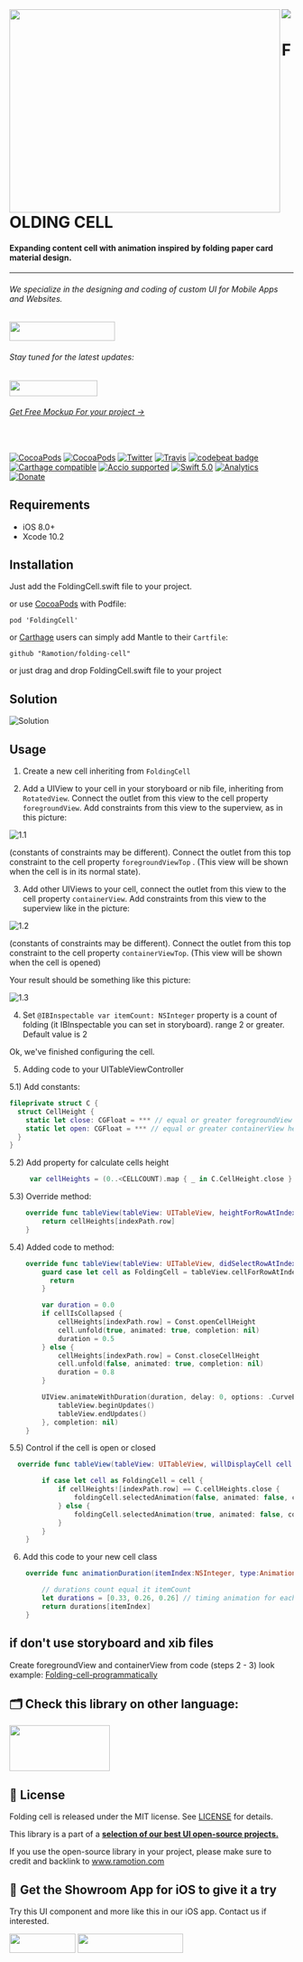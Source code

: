 <img src="https://github.com/Ramotion/folding-cell/blob/master/header.png">

<a href="https://github.com/Ramotion/folding-cell">
<img align="left" src="https://github.com/Ramotion/folding-cell/blob/master/Screenshots/foldingCell.gif" width="480" height="360" /></a>

<p><h1 align="left">FOLDING CELL</h1></p>

<h4>Expanding content cell with animation inspired by folding paper card material design.</h4>


___



<p><h6>We specialize in the designing and coding of custom UI for Mobile Apps and Websites.</h6>
<a href="https://dev.ramotion.com?utm_source=gthb&utm_medium=repo&utm_campaign=folding-cell">
<img src="https://github.com/ramotion/gliding-collection/raw/master/contact_our_team@2x.png" width="187" height="34"></a>
</p>
<p><h6>Stay tuned for the latest updates:</h6>
<a href="https://goo.gl/rPFpid" >
<img src="https://i.imgur.com/ziSqeSo.png/" width="156" height="28"></a></p>
<h6><a href="https://store.ramotion.com/product/iphone-x-clay-mockups?utm_source=gthb&utm_medium=special&utm_campaign=folding-cell#demo">Get Free Mockup For your project →</a></h6>

</br>

[![CocoaPods](https://img.shields.io/cocoapods/p/FoldingCell.svg)](https://cocoapods.org/pods/FoldingCell)
[![CocoaPods](https://img.shields.io/cocoapods/v/FoldingCell.svg)](http://cocoapods.org/pods/FoldingCell)
[![Twitter](https://img.shields.io/badge/Twitter-@Ramotion-blue.svg?style=flat)](http://twitter.com/Ramotion)
[![Travis](https://img.shields.io/travis/Ramotion/folding-cell.svg)](https://travis-ci.org/Ramotion/folding-cell)
[![codebeat badge](https://codebeat.co/badges/6f67da5d-c416-4bac-9fb7-c2dc938feedc)](https://codebeat.co/projects/github-com-ramotion-folding-cell)
[![Carthage compatible](https://img.shields.io/badge/Carthage-compatible-4BC51D.svg?style=flat)](https://github.com/Carthage/Carthage)
[![Accio supported](https://img.shields.io/badge/Accio-supported-0A7CF5.svg?style=flat)](https://github.com/JamitLabs/Accio)
[![Swift 5.0](https://img.shields.io/badge/Swift-5.0-green.svg?style=flat)](https://developer.apple.com/swift/)
[![Analytics](https://ga-beacon.appspot.com/UA-84973210-1/ramotion/folding-cell)](https://github.com/igrigorik/ga-beacon)
[![Donate](https://img.shields.io/badge/Donate-PayPal-blue.svg)](https://paypal.me/Ramotion)

## Requirements

- iOS 8.0+
- Xcode 10.2

## Installation

Just add the FoldingCell.swift file to your project.

or use [CocoaPods](https://cocoapods.org) with Podfile:
```
pod 'FoldingCell'
```
or [Carthage](https://github.com/Carthage/Carthage) users can simply add Mantle to their `Cartfile`:
```
github "Ramotion/folding-cell"
```

or just drag and drop FoldingCell.swift file to your project

## Solution
![Solution](https://raw.githubusercontent.com/Ramotion/folding-cell/master/Tutorial-resources/Solution.png)
## Usage

1) Create a new cell inheriting from `FoldingCell`

2) Add a UIView to your cell in your storyboard or nib file, inheriting from `RotatedView`.
Connect the outlet from this view to the cell property `foregroundView`.
Add constraints from this view to the superview, as in this picture:

![1.1](https://raw.githubusercontent.com/Ramotion/folding-cell/master/Tutorial-resources/1.1.png)

(constants of constraints may be different). Connect the outlet from this top constraint to the cell property `foregroundViewTop`
. (This view will be shown when the cell is in its normal state).

3) Add other UIViews to your cell, connect the outlet from this view to the cell
property `containerView`. Add constraints from this view to the superview like in the picture:

![1.2](https://raw.githubusercontent.com/Ramotion/folding-cell/master/Tutorial-resources/1.2.png)

(constants of constraints may be different). Connect the outlet from this top constraint to the cell property `containerViewTop`.
(This view will be shown when the cell is opened)

Your result should be something like this picture:

![1.3](https://raw.githubusercontent.com/Ramotion/folding-cell/master/Tutorial-resources/1.3.png)


4) Set ``` @IBInspectable var itemCount: NSInteger ``` property is a count of folding (it IBInspectable you can set in storyboard). range 2 or greater. Default value is 2

Ok, we've finished configuring the cell.

5) Adding code to your UITableViewController

5.1) Add constants:
``` swift
fileprivate struct C {
  struct CellHeight {
    static let close: CGFloat = *** // equal or greater foregroundView height
    static let open: CGFloat = *** // equal or greater containerView height
  }
}
```
5.2) Add property for calculate cells height

``` swift
     var cellHeights = (0..<CELLCOUNT).map { _ in C.CellHeight.close }
```

5.3) Override method:
``` swift
    override func tableView(tableView: UITableView, heightForRowAtIndexPath indexPath: NSIndexPath) -> CGFloat {
        return cellHeights[indexPath.row]
    }
```

5.4) Added code to method:
``` swift
    override func tableView(tableView: UITableView, didSelectRowAtIndexPath indexPath: NSIndexPath) {
        guard case let cell as FoldingCell = tableView.cellForRowAtIndexPath(indexPath) else {
          return
        }

        var duration = 0.0
        if cellIsCollapsed {
            cellHeights[indexPath.row] = Const.openCellHeight
            cell.unfold(true, animated: true, completion: nil)
            duration = 0.5
        } else {
            cellHeights[indexPath.row] = Const.closeCellHeight
            cell.unfold(false, animated: true, completion: nil)
            duration = 0.8
        }

        UIView.animateWithDuration(duration, delay: 0, options: .CurveEaseOut, animations: { _ in
            tableView.beginUpdates()
            tableView.endUpdates()
        }, completion: nil)
    }
```
5.5) Control if the cell is open or closed
``` swift
  override func tableView(tableView: UITableView, willDisplayCell cell: UITableViewCell, forRowAtIndexPath indexPath: NSIndexPath) {

        if case let cell as FoldingCell = cell {
            if cellHeights![indexPath.row] == C.cellHeights.close {
                foldingCell.selectedAnimation(false, animated: false, completion:nil)
            } else {
                foldingCell.selectedAnimation(true, animated: false, completion: nil)
            }
        }
    }
```

6) Add this code to your new cell class
``` swift
    override func animationDuration(itemIndex:NSInteger, type:AnimationType)-> NSTimeInterval {

        // durations count equal it itemCount
        let durations = [0.33, 0.26, 0.26] // timing animation for each view
        return durations[itemIndex]
    }
```

## if don't use storyboard and xib files

Create foregroundView and containerView from code (steps 2 - 3) look example:
[Folding-cell-programmatically](https://github.com/ober01/Folding-cell-programmatically)

## 🗂 Check this library on other language:
<a href="https://github.com/Ramotion/folding-cell-android">
<img src="https://github.com/ramotion/navigation-stack/raw/master/Android_Java@2x.png" width="178" height="81"></a>


## 📄 License

Folding cell is released under the MIT license.
See [LICENSE](./LICENSE) for details.

This library is a part of a <a href="https://github.com/Ramotion/swift-ui-animation-components-and-libraries"><b>selection of our best UI open-source projects.</b></a>

If you use the open-source library in your project, please make sure to credit and backlink to www.ramotion.com

## 📱 Get the Showroom App for iOS to give it a try
Try this UI component and more like this in our iOS app. Contact us if interested.

<a href="https://itunes.apple.com/app/apple-store/id1182360240?pt=550053&ct=folding-cell&mt=8" >
<img src="https://github.com/ramotion/gliding-collection/raw/master/app_store@2x.png" width="117" height="34"></a>

<a href="https://dev.ramotion.com?utm_source=gthb&utm_medium=repo&utm_campaign=folding-cell">
<img src="https://github.com/ramotion/gliding-collection/raw/master/contact_our_team@2x.png" width="187" height="34"></a>
